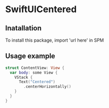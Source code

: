 # SwiftUICentered

## Inatallation
To install this package, import 'url here' in SPM

## Usage example
```swift
struct ContentView: View {
  var body: some View {
    VStack {
      Text("Centered")
        .centerHorizontally()
    }
  }
}
```
